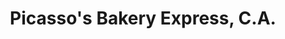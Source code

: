 ---
title: "Picasso's Bakery Express, C.A."
url: /ciudad-guayana-puerto-ordaz/picassos-bakery-express-c-a/
shop: panadería
---